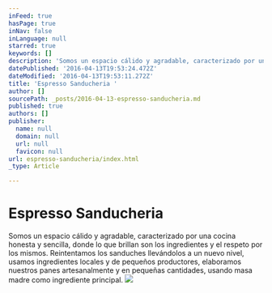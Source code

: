 ```yaml
---
inFeed: true
hasPage: true
inNav: false
inLanguage: null
starred: true
keywords: []
description: 'Somos un espacio cálido y agradable, caracterizado por una cocina honesta y sencilla, donde lo que brillan son los ingredientes y el respeto por los mismos. Reintentamos los sanduches llevándolos a un nuevo nivel, usamos ingredientes locales y de pequeños productores, elaboramos nuestros panes y'
datePublished: '2016-04-13T19:53:24.472Z'
dateModified: '2016-04-13T19:53:11.272Z'
title: 'Espresso Sanducheria '
author: []
sourcePath: _posts/2016-04-13-espresso-sanducheria.md
published: true
authors: []
publisher:
  name: null
  domain: null
  url: null
  favicon: null
url: espresso-sanducheria/index.html
_type: Article

---
```

# Espresso Sanducheria 

Somos un espacio cálido y agradable, caracterizado por una cocina honesta y sencilla, donde lo que brillan son los ingredientes y el respeto por los mismos. Reintentamos los sanduches llevándolos a un nuevo nivel, usamos ingredientes locales y de pequeños productores, elaboramos nuestros panes artesanalmente y en pequeñas cantidades, usando masa madre como ingrediente principal.
![](https://the-grid-user-content.s3-us-west-2.amazonaws.com/21149d63-4f95-41c4-93a6-efe48f6f668b.jpg)